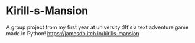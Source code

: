 # Kirill-s-Mansion
A group project from my first year at university :)It's a text adventure game made in Python!
https://jamesdb.itch.io/kirills-mansion
